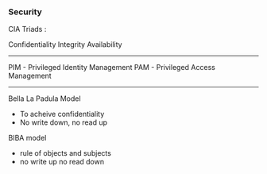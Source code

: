 ### Security

CIA Triads : 

Confidentiality
Integrity
Availability

---

PIM - Privileged Identity Management
PAM - Privileged Access Management

---

Bella La Padula Model 

- To acheive confidentiality
- No write down, no read up

BIBA model

- rule of objects and subjects 
- no write up no read down

